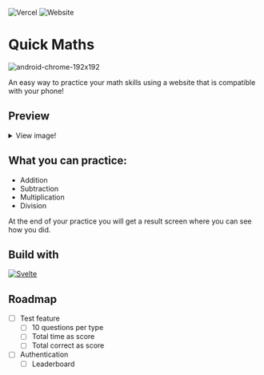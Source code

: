 ![Vercel](https://vercelbadge.vercel.app/api/wwessel01/quick-maths?style=for-the-badge)
![Website](https://img.shields.io/website?down_message=offline&style=for-the-badge&up_message=online&url=https%3A%2F%2Fquick-maths.vercel.app%2F)

# Quick Maths

![android-chrome-192x192](https://user-images.githubusercontent.com/49717888/178456812-e1e3b5d6-dac2-4eb8-9162-6eff981e47be.png)

<p>An easy way to practice your math skills using a website that is compatible with your phone!</p>

## Preview
<details>
<summary>View image!</summary>
 <img src="https://user-images.githubusercontent.com/49717888/178462705-15cc7abd-775e-478c-8bc9-641f7c875dbb.png">
</details>


<h2>What you can practice:</h2>
<ul>
  <li>Addition</li>
  <li>Subtraction</li>
  <li>Multiplication</li>
  <li>Division</li>
</ul>
<p>At the end of your practice you will get a result screen where you can see how you did.</p>

## Build with 
[![Svelte][Svelte.dev]][Svelte-url]

## Roadmap

- [ ] Test feature
    - [ ] 10 questions per type
    - [ ] Total time as score
    - [ ] Total correct as score
- [ ] Authentication
    - [ ] Leaderboard

[Svelte.dev]: https://img.shields.io/badge/Svelte-4A4A55?style=for-the-badge&logo=svelte&logoColor=FF3E00
[Svelte-url]: https://svelte.dev/
